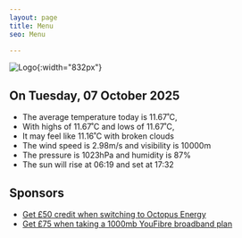 ```yaml
---
layout: page
title: Menu
seo: Menu

---
```


![Logo](/images/logo.jpg){:width="832px"}

<!-- weather_marker starts -->
## On Tuesday, 07 October 2025

- The average temperature today is 11.67˚C,
- With highs of 11.67˚C and lows of 11.67˚C,
- It may feel like 11.16˚C with broken clouds
- The wind speed is 2.98m/s and visibility is 10000m
- The pressure is 1023hPa and humidity is 87%
- The sun will rise at 06:19 and set at 17:32

<!-- weather_marker ends -->

## Sponsors

- [Get £50 credit when switching to Octopus Energy](https://bit.ly/3oD1nnS)
- [Get £75 when taking a 1000mb YouFibre broadband plan](https://aklam.io/91zWhU?)
